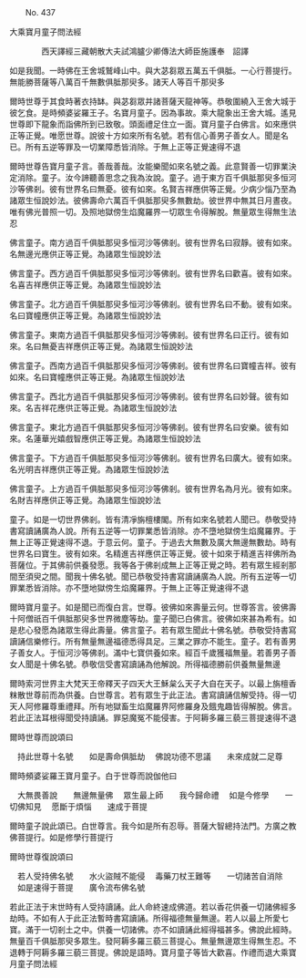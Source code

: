 ﻿　　No. 437

大乘寶月童子問法經

　　　　西天譯經三藏朝散大夫試鴻臚少卿傳法大師臣施護奉　詔譯


如是我聞。一時佛在王舍城鷲峰山中。與大苾芻眾五萬五千俱胝。一心行菩提行。無能勝菩薩等八萬百千無數俱胝那臾多。諸天人等百千那臾多

爾時世尊于其食時著衣持缽。與苾芻眾并諸菩薩天龍神等。恭敬圍繞入王舍大城于彼乞食。是時頻婆娑羅王子。名寶月童子。因為事故。乘大龍象出王舍大城。遙見世尊即下龍象而詣佛所到已致敬。頭面禮足住立一面。寶月童子白佛言。如來應供正等正覺。唯愿世尊。說彼十方如來所有名號。若有信心善男子善女人。聞是名已。所有五逆等罪及一切業障悉皆消除。于無上正等正覺速得不退

爾時世尊告寶月童子言。善哉善哉。汝能樂聞如來名號之義。此意賢善一切罪業決定消除。童子。汝今諦聽善思念之我為汝說。童子。過于東方百千俱胝那臾多恒河沙等佛剎。彼有世界名曰無憂。彼有如來。名賢吉祥應供等正覺。少病少惱乃至為諸眾生恒說妙法。彼佛壽命六萬百千俱胝那臾多無數劫。彼世界中無其日月晝夜。唯有佛光普照一切。及照地獄傍生焰魔羅界一切眾生令得解脫。無量眾生得無生法忍

佛言童子。南方過百千俱胝那臾多恒河沙等佛剎。彼有世界名曰寂靜。彼有如來。名無邊光應供正等正覺。為諸眾生恒說妙法

佛言童子。西方過百千俱胝那臾多恒河沙等佛剎。彼有世界名曰歡喜。彼有如來。名喜吉祥應供正等正覺。為諸眾生恒說妙法

佛言童子。北方過百千俱胝那臾多恒河沙等佛剎。彼有世界名曰不動。彼有如來。名曰寶幢應供正等正覺。為諸眾生恒說妙法

佛言童子。東南方過百千俱胝那臾多恒河沙等佛剎。彼有世界名曰正行。彼有如來。名曰無憂吉祥應供正等正覺。為諸眾生恒說妙法

佛言童子。西南方過百千俱胝那臾多恒河沙等佛剎。彼有世界名曰寶幢吉祥。彼有如來。名曰寶幢應供正等正覺。為諸眾生恒說妙法

佛言童子。西北方過百千俱胝那臾多恒河沙等佛剎。彼有世界名曰妙聲。彼有如來。名吉祥花應供正等正覺。為諸眾生恒說妙法

佛言童子。東北方過百千俱胝那臾多恒河沙等佛剎。彼有世界名曰安樂。彼有如來。名蓮華光嬉戲智應供正等正覺。為諸眾生恒說妙法

佛言童子。下方過百千俱胝那臾多恒河沙等佛剎。彼有世界名曰廣大。彼有如來。名光明吉祥應供正等正覺。為諸眾生恒說妙法

佛言童子。上方過百千俱胝那臾多恒河沙等佛剎。彼有世界名為月光。彼有如來。名財吉祥應供正等正覺。為諸眾生恒說妙法

童子。如是一切世界佛剎。皆有清凈旃檀樓閣。所有如來名號若人聞已。恭敬受持書寫讀誦廣為人說。所有五逆等一切罪業悉皆消除。亦不墮地獄傍生焰魔羅界。于無上正等正覺速得不退。于意云何。童子。于過去大無數及廣大無邊無數劫。時有世界名曰寶生。彼有如來。名精進吉祥應供正等正覺。彼十如來于精進吉祥佛所為菩薩位。于其佛前供養發愿。我等各于佛剎成無上正等正覺之時。若有眾生經剎那間至須臾之間。聞我十佛名號。聞已恭敬受持書寫讀誦廣為人說。所有五逆等一切罪業悉皆消除。亦不墮地獄傍生焰魔羅界。于無上正等正覺速得不退

爾時寶月童子。如是聞已而復白言。世尊。彼佛如來壽量云何。世尊答言。彼佛壽十阿僧祇百千俱胝那臾多世界微塵等劫。童子聞已白佛言。彼佛如來甚為希有。如是悲心發愿為諸眾生得此壽量。佛言童子。若有眾生聞此十佛名號。恭敬受持書寫讀誦信樂修行。所有無量無邊福德悉得具足。三業之罪亦不能生。童子。若有善男子善女人。于恒河沙等佛剎。滿中七寶供養如來。經百千歲獲福無量。若善男子善女人聞是十佛名號。恭敬信受書寫讀誦為他解說。所得福德勝前供養無量無邊

爾時索河世界主大梵天王帝釋天子四天大王穌枲么天子大自在天子。以最上旃檀香粖散世尊前而為供養。白世尊言。若有眾生于此正法。書寫讀誦信解受持。得一切天人阿修羅尊重禮拜。所有地獄畜生焰魔羅界阿修羅身及餓鬼趣皆得解脫。佛言。若此正法耳根得聞受持讀誦。罪惡魔冤不能侵害。于阿耨多羅三藐三菩提速得不退

爾時世尊而說頌曰

　持此世尊十名號　　如是壽命俱胝劫
　佛說功德不思議　　未來成就二足尊　

爾時頻婆娑羅王寶月童子。白于世尊而說伽他曰

　大無畏善說　　無邊無量佛
　眾生最上師　　我今歸命禮
　如是今修學　　一切佛知見
　愿斷于煩惱　　速成于菩提　

爾時童子說此頌已。白世尊言。我今如是所有忍辱。菩薩大智總持法門。方廣之教佛菩提行。如是修學行菩提行

爾時世尊復說頌曰

　若人受持佛名號　　水火盜賊不能侵
　毒藥刀杖王難等　　一切諸苦自消除
　如是速得于菩提　　廣令流布佛名號　

若此正法于末世時有人受持讀誦。此人命終速成佛道。若以香花供養一切諸佛經多劫時。不如有人于此正法暫時書寫讀誦。所得福德無量無邊。若人以最上所愛七寶。滿于一切剎土之中。供養一切諸佛。亦不如讀誦此經得福甚多。佛說此經時。無量百千俱胝那臾多眾生。發阿耨多羅三藐三菩提心。無量無邊眾生得無生忍。不退轉于阿耨多羅三藐三菩提。佛說是語時。寶月童子等皆大歡喜。作禮而退大乘寶月童子問法經
